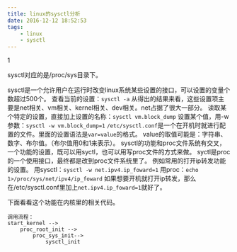 ```yaml
---
title: linux的sysctl分析
date: 2016-12-12 18:52:53
tags:
	- linux 
	- sysctl
---
```

1

sysctl对应的是/proc/sys目录下。

sysctl是一个允许用户在运行时改变linux系统某些设置的接口，可以设置的变量个数超过500个。
查看当前的设置：`sysctl -a`
从得出的结果来看，这些设置项主要是net相关、vm相关、kernel相关、dev相关。net占据了很大一部分。
读取某个特定的设置，直接加上设置的名称：`sysctl vm.block_dump`
设置某个值，用-w参数：`sysctl -w vm.block_dump=1`
`/etc/sysctl.conf`是一个在开机时就进行配置的文件。里面的设置语法是`var=value`的格式。
value的取值可能是：字符串、数字、布尔值。（布尔值用0和1来表示）。
sysctl的功能和proc文件系统有交叉，一个功能的设置，既可以用syctl，也可以用写proc文件的方式来做。
syctl是proc的一个使用接口，最终都是改到proc文件系统里了。
例如常用的打开ip转发功能的设置。
用sysctl：`sysctl -w net.ipv4.ip_foward=1`
用proc：`echo 1>/proc/sys/net/ipv4/ip_foward`
如果想要开机就打开ip转发，那么在/etc/sysctl.conf里加上`net.ipv4.ip_foward=1`就好了。

下面看看这个功能在内核里的相关代码。
```
调用流程：
start_kernel --> 
	proc_root_init -->
		proc_sys_init-->
			sysctl_init 
```


